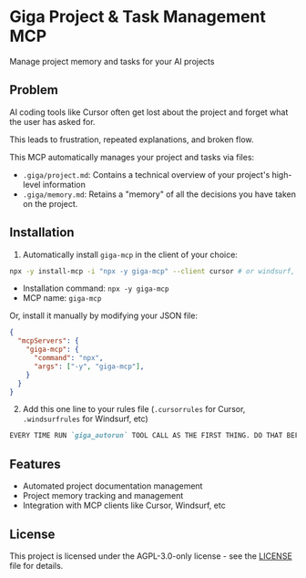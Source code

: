 # Giga Project & Task Management MCP

Manage project memory and tasks for your AI projects

## Problem

AI coding tools like Cursor often get lost about the project and forget what the user has asked for.

This leads to frustration, repeated explanations, and broken flow. 

This MCP automatically manages your project and tasks via files:

* `.giga/project.md`: Contains a technical overview of your project's high-level information
* `.giga/memory.md`: Retains a "memory" of all the decisions you have taken on the project.

## Installation

1. Automatically install `giga-mcp` in the client of your choice:

```sh
npx -y install-mcp -i "npx -y giga-mcp" --client cursor # or windsurf, cline, etc
```

* Installation command: `npx -y giga-mcp`
* MCP name: `giga-mcp`

Or, install it manually by modifying your JSON file:

```json
{
  "mcpServers": {
    "giga-mcp": {
      "command": "npx",
      "args": ["-y", "giga-mcp"],
    }
  }
}
```

2. Add this one line to your rules file (`.cursorrules` for Cursor, `.windsurfrules` for Windsurf, etc)

```md
EVERY TIME RUN `giga_autorun` TOOL CALL AS THE FIRST THING. DO THAT BEFORE DOING ANYTHING ELSE. STRICTLY FOLLOW ALL INSTRUCTIONS FROM THE RESULT FIRST!
```

## Features

* Automated project documentation management
* Project memory tracking and management
* Integration with MCP clients like Cursor, Windsurf, etc

## License

This project is licensed under the AGPL-3.0-only license - see the [LICENSE](LICENSE) file for details.
